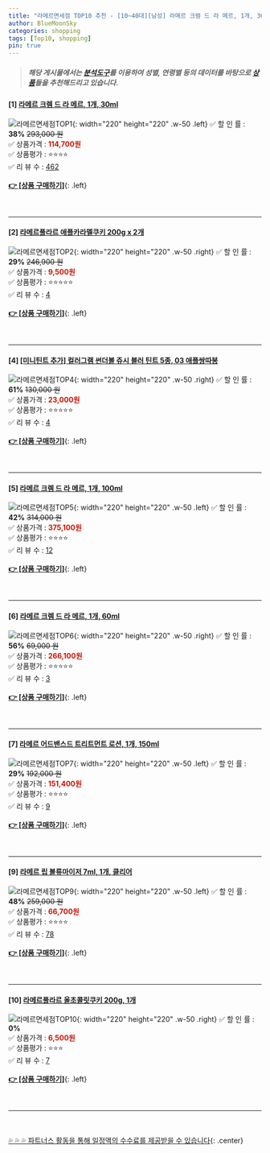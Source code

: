 ```yaml
---
title: "라메르면세점 TOP10 추천 - [10~40대][남성] 라메르 크렘 드 라 메르, 1개, 30ml"
author: BlueMoonSky
categories: shopping
tags: [Top10, shopping]
pin: true
---
```


> ##### 해당 게시물에서는 [**분석도구**](https://itemscout.io/)를 이용하여 **성별**, **연령별** 등의 데이터를 바탕으로 [**상품**](https://link.coupang.com/a/baae76)들을 추천해드리고 있습니다.

#### [1] [라메르 크렘 드 라 메르, 1개, 30ml](https://link.coupang.com/re/AFFSDP?lptag=AF5964186&subid=bluemoonsky6999&pageKey=6710889846&traceid=V0-153&itemId=17444708252&vendorItemId=84613310098)
![라메르면세점TOP1](https://thumbnail8.coupangcdn.com/thumbnails/remote/230x230ex/image/vendor_inventory/35a8/d6a00cb4d9ba275943844a153a778627799846a3e562cd3f46cd8d4ade45.JPG){: width="220" height="220" .w-50 .left}
✅ 할 인 률 : **38%** ~~<del class="base-price"> 293,000  </del>원~~<br>
✅ 상품가격 : <span style="color:#cb1400"> **114,700원** </span><br>
✅ 상품평가 : ⭐⭐⭐⭐<br>
✅ 리 뷰 수 : [462](https://link.coupang.com/re/AFFSDP?lptag=AF5964186&subid=bluemoonsky6999&pageKey=6710889846&traceid=V0-153&itemId=17444708252&vendorItemId=84613310098)<br>
<br>
[**👉  [상품 구매하기]**](https://link.coupang.com/re/AFFSDP?lptag=AF5964186&subid=bluemoonsky6999&pageKey=6710889846&traceid=V0-153&itemId=17444708252&vendorItemId=84613310098){: .left}
<br>
<br>
<br>

***

#### [2] [라메르풀라르 애플카라멜쿠키 200g x 2개](https://link.coupang.com/re/AFFSDP?lptag=AF5964186&subid=bluemoonsky6999&pageKey=7339761300&traceid=V0-153&itemId=19167489216&vendorItemId=82584308176)
![라메르면세점TOP2](https://thumbnail7.coupangcdn.com/thumbnails/remote/230x230ex/image/vendor_inventory/d035/301c903e8612685c8c68d3e3c395756470d13173d4c28287a7edd3570993.jpg){: width="220" height="220" .w-50 .right}
✅ 할 인 률 : **29%** ~~<del class="base-price"> 246,900  </del>원~~<br>
✅ 상품가격 : <span style="color:#cb1400"> **9,500원** </span><br>
✅ 상품평가 : ⭐⭐⭐⭐⭐<br>
✅ 리 뷰 수 : [4](https://link.coupang.com/re/AFFSDP?lptag=AF5964186&subid=bluemoonsky6999&pageKey=7339761300&traceid=V0-153&itemId=19167489216&vendorItemId=82584308176)<br>
<br>
[**👉  [상품 구매하기]**](https://link.coupang.com/re/AFFSDP?lptag=AF5964186&subid=bluemoonsky6999&pageKey=7339761300&traceid=V0-153&itemId=19167489216&vendorItemId=82584308176){: .left}
<br>
<br>
<br>

***

#### [4] [[미니틴트 추가] 컬러그램 썬더볼 쥬시 블러 틴트 5종, 03 애플쌍따봉](https://link.coupang.com/re/AFFSDP?lptag=AF5964186&subid=bluemoonsky6999&pageKey=6736407663&traceid=V0-153&itemId=15711529110&vendorItemId=83057793387)
![라메르면세점TOP4](https://thumbnail10.coupangcdn.com/thumbnails/remote/230x230ex/image/vendor_inventory/1c22/ba5e193f084b4a3c46529526d2a867d4cd02784c7b523297df5b1500776f.png){: width="220" height="220" .w-50 .right}
✅ 할 인 률 : **61%** ~~<del class="base-price"> 130,000  </del>원~~<br>
✅ 상품가격 : <span style="color:#cb1400"> **23,000원** </span><br>
✅ 상품평가 : ⭐⭐⭐⭐⭐<br>
✅ 리 뷰 수 : [4](https://link.coupang.com/re/AFFSDP?lptag=AF5964186&subid=bluemoonsky6999&pageKey=6736407663&traceid=V0-153&itemId=15711529110&vendorItemId=83057793387)<br>
<br>
[**👉  [상품 구매하기]**](https://link.coupang.com/re/AFFSDP?lptag=AF5964186&subid=bluemoonsky6999&pageKey=6736407663&traceid=V0-153&itemId=15711529110&vendorItemId=83057793387){: .left}
<br>
<br>
<br>

***

#### [5] [라메르 크렘 드 라 메르, 1개, 100ml](https://link.coupang.com/re/AFFSDP?lptag=AF5964186&subid=bluemoonsky6999&pageKey=6710889846&traceid=V0-153&itemId=15579665685&vendorItemId=82798733777)
![라메르면세점TOP5](https://thumbnail6.coupangcdn.com/thumbnails/remote/230x230ex/image/vendor_inventory/8e16/83efe6101f2c12712a17b7c20b136071d7568ff23ec21f73e70216ee81bc.jpg){: width="220" height="220" .w-50 .left}
✅ 할 인 률 : **42%** ~~<del class="base-price"> 314,000  </del>원~~<br>
✅ 상품가격 : <span style="color:#cb1400"> **375,100원** </span><br>
✅ 상품평가 : ⭐⭐⭐⭐<br>
✅ 리 뷰 수 : [12](https://link.coupang.com/re/AFFSDP?lptag=AF5964186&subid=bluemoonsky6999&pageKey=6710889846&traceid=V0-153&itemId=15579665685&vendorItemId=82798733777)<br>
<br>
[**👉  [상품 구매하기]**](https://link.coupang.com/re/AFFSDP?lptag=AF5964186&subid=bluemoonsky6999&pageKey=6710889846&traceid=V0-153&itemId=15579665685&vendorItemId=82798733777){: .left}
<br>
<br>
<br>

***

#### [6] [라메르 크렘 드 라 메르, 1개, 60ml](https://link.coupang.com/re/AFFSDP?lptag=AF5964186&subid=bluemoonsky6999&pageKey=6710889846&traceid=V0-153&itemId=14419877115&vendorItemId=81663745188)
![라메르면세점TOP6](https://thumbnail7.coupangcdn.com/thumbnails/remote/230x230ex/image/vendor_inventory/c964/590c02e89c9fb8a74d5a4f26318fd7b6833a80c0fb3daf111baa9c13287c.png){: width="220" height="220" .w-50 .right}
✅ 할 인 률 : **56%** ~~<del class="base-price"> 69,000  </del>원~~<br>
✅ 상품가격 : <span style="color:#cb1400"> **266,100원** </span><br>
✅ 상품평가 : ⭐⭐⭐⭐⭐<br>
✅ 리 뷰 수 : [3](https://link.coupang.com/re/AFFSDP?lptag=AF5964186&subid=bluemoonsky6999&pageKey=6710889846&traceid=V0-153&itemId=14419877115&vendorItemId=81663745188)<br>
<br>
[**👉  [상품 구매하기]**](https://link.coupang.com/re/AFFSDP?lptag=AF5964186&subid=bluemoonsky6999&pageKey=6710889846&traceid=V0-153&itemId=14419877115&vendorItemId=81663745188){: .left}
<br>
<br>
<br>

***

#### [7] [라메르 어드밴스드 트리트먼트 로션, 1개, 150ml](https://link.coupang.com/re/AFFSDP?lptag=AF5964186&subid=bluemoonsky6999&pageKey=7047665965&traceid=V0-153&itemId=17444708213&vendorItemId=84613310081)
![라메르면세점TOP7](https://thumbnail8.coupangcdn.com/thumbnails/remote/230x230ex/image/vendor_inventory/512a/d4d6addcb407f4fd76e5134ec9c5bbde88c2d73c3c97ace1ac4cc1ec7911.JPG){: width="220" height="220" .w-50 .left}
✅ 할 인 률 : **29%** ~~<del class="base-price"> 192,000  </del>원~~<br>
✅ 상품가격 : <span style="color:#cb1400"> **151,400원** </span><br>
✅ 상품평가 : ⭐⭐⭐⭐<br>
✅ 리 뷰 수 : [9](https://link.coupang.com/re/AFFSDP?lptag=AF5964186&subid=bluemoonsky6999&pageKey=7047665965&traceid=V0-153&itemId=17444708213&vendorItemId=84613310081)<br>
<br>
[**👉  [상품 구매하기]**](https://link.coupang.com/re/AFFSDP?lptag=AF5964186&subid=bluemoonsky6999&pageKey=7047665965&traceid=V0-153&itemId=17444708213&vendorItemId=84613310081){: .left}
<br>
<br>
<br>

***

#### [9] [라메르 립 볼류마이저 7ml, 1개, 클리어](https://link.coupang.com/re/AFFSDP?lptag=AF5964186&subid=bluemoonsky6999&pageKey=7047665920&traceid=V0-153&itemId=17444708030&vendorItemId=84613310004)
![라메르면세점TOP9](https://thumbnail7.coupangcdn.com/thumbnails/remote/230x230ex/image/vendor_inventory/bbcd/67307d9d9b5f2dc2be73ba7c24f35ab8b01b03364a0d6929f0645dbee5c0.JPG){: width="220" height="220" .w-50 .left}
✅ 할 인 률 : **48%** ~~<del class="base-price"> 259,000  </del>원~~<br>
✅ 상품가격 : <span style="color:#cb1400"> **66,700원** </span><br>
✅ 상품평가 : ⭐⭐⭐⭐<br>
✅ 리 뷰 수 : [78](https://link.coupang.com/re/AFFSDP?lptag=AF5964186&subid=bluemoonsky6999&pageKey=7047665920&traceid=V0-153&itemId=17444708030&vendorItemId=84613310004)<br>
<br>
[**👉  [상품 구매하기]**](https://link.coupang.com/re/AFFSDP?lptag=AF5964186&subid=bluemoonsky6999&pageKey=7047665920&traceid=V0-153&itemId=17444708030&vendorItemId=84613310004){: .left}
<br>
<br>
<br>

***

#### [10] [라메르풀라르 올초콜릿쿠키 200g, 1개](https://link.coupang.com/re/AFFSDP?lptag=AF5964186&subid=bluemoonsky6999&pageKey=7163681637&traceid=V0-153&itemId=18033514755&vendorItemId=75846226959)
![라메르면세점TOP10](https://thumbnail10.coupangcdn.com/thumbnails/remote/230x230ex/image/vendor_inventory/482b/16ae64f335f6fb9998de6ed5649c213be480cdfb5852846cdf5d8d83022b.jpg){: width="220" height="220" .w-50 .right}
✅ 할 인 률 : **0%** <br>
✅ 상품가격 : <span style="color:#cb1400"> **6,500원** </span><br>
✅ 상품평가 : ⭐⭐⭐<br>
✅ 리 뷰 수 : [7](https://link.coupang.com/re/AFFSDP?lptag=AF5964186&subid=bluemoonsky6999&pageKey=7163681637&traceid=V0-153&itemId=18033514755&vendorItemId=75846226959)<br>
<br>
[**👉  [상품 구매하기]**](https://link.coupang.com/re/AFFSDP?lptag=AF5964186&subid=bluemoonsky6999&pageKey=7163681637&traceid=V0-153&itemId=18033514755&vendorItemId=75846226959){: .left}
<br>
<br>
<br>

***
<br><br>[💦 💦 💦 파트너스 활동을 통해 일정액의 수수료를 제공받을 수 있습니다](https://link.coupang.com/a/baae76){: .center}